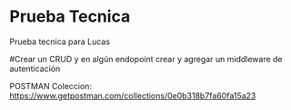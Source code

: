 # Prueba Tecnica
 Prueba tecnica para Lucas

#Crear un CRUD y en algún endopoint crear y agregar un middleware de autenticación

POSTMAN Coleccion: https://www.getpostman.com/collections/0e0b318b7fa60fa15a23
